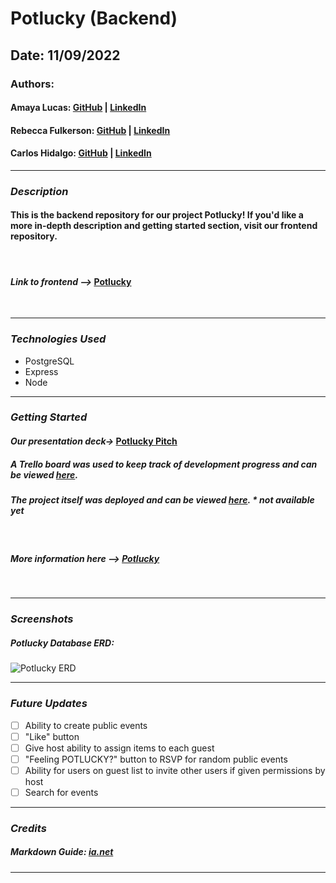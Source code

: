 # **Potlucky (Backend)**

## **Date: 11/09/2022**

### **Authors:**

#### Amaya Lucas: [GitHub](https://github.com/ajluc/) | [LinkedIn](https://www.linkedin.com/in/amaya-lucas/)

#### Rebecca Fulkerson: [GitHub](https://github.com/ralicynf) | [LinkedIn](https://www.linkedin.com/in/fulkersonrebecca/)

#### Carlos Hidalgo: [GitHub](https://github.com/pancholo35) | [LinkedIn](https://www.linkedin.com/in/carlos-hidalgo-a2a320211/)

---

### **_Description_**

#### This is the backend repository for our project Potlucky! If you'd like a more in-depth description and getting started section, visit our frontend repository.

<br />

#### **_Link to frontend -->_** [Potlucky](https://github.com/ralicynf/potlucky-front-end)

<br />

---

### **_Technologies Used_**

- PostgreSQL
- Express
- Node

---

### **_Getting Started_**

#### **_Our presentation deck->_** [Potlucky Pitch](https://docs.google.com/presentation/d/1FlvDBdRKWPrBIGKzEBvmOvhYfcvaCnxqlFYTfZ9O2nY/edit?usp=sharing)

##### A Trello board was used to keep track of development progress and can be viewed [here](https://trello.com/b/Vi9hiVsb/project-3-potlucky).

##### The project itself was deployed and can be viewed [here](URL). **_\* not available yet_**

<br />

##### **_More information here -->_** [Potlucky](https://github.com/ralicynf/potlucky-front-end)

<br />

---

### **_Screenshots_**

##### _Potlucky Database ERD:_

![Potlucky ERD](https://i.imgur.com/Gnwm1lz.jpg)

---

### **_Future Updates_**

- [ ] Ability to create public events
- [ ] "Like" button
- [ ] Give host ability to assign items to each guest
- [ ] "Feeling POTLUCKY?" button to RSVP for random public events
- [ ] Ability for users on guest list to invite other users if given permissions by host
- [ ] Search for events

---

### **_Credits_**

##### Markdown Guide: [ia.net](https://ia.net/writer/support/general/markdown-guide)

---
